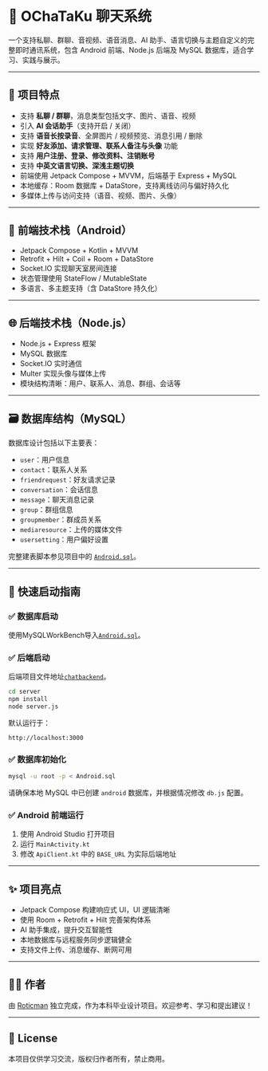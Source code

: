 
# 📱 OChaTaKu 聊天系统

一个支持私聊、群聊、音视频、语音消息、AI 助手、语言切换与主题自定义的完整即时通讯系统，包含 Android 前端、Node.js 后端及 MySQL 数据库，适合学习、实践与展示。

---

## 📌 项目特点

- 支持 **私聊 / 群聊**，消息类型包括文字、图片、语音、视频
- 引入 **AI 会话助手**（支持开启 / 关闭）
- 支持 **语音长按录音**、全屏图片 / 视频预览、消息引用 / 删除
- 实现 **好友添加、请求管理、联系人备注与头像** 功能
- 支持 **用户注册、登录、修改资料、注销账号**
- 支持 **中英文语言切换、深浅主题切换**
- 前端使用 Jetpack Compose + MVVM，后端基于 Express + MySQL
- 本地缓存：Room 数据库 + DataStore，支持离线访问与偏好持久化
- 多媒体上传与访问支持（语音、视频、图片、头像）

---

## 📱 前端技术栈（Android）

- Jetpack Compose + Kotlin + MVVM
- Retrofit + Hilt + Coil + Room + DataStore
- Socket.IO 实现聊天室房间连接
- 状态管理使用 StateFlow / MutableState
- 多语言、多主题支持（含 DataStore 持久化）

---

## 🌐 后端技术栈（Node.js）

- Node.js + Express 框架
- MySQL 数据库
- Socket.IO 实时通信
- Multer 实现头像与媒体上传
- 模块结构清晰：用户、联系人、消息、群组、会话等

---

## 🗃 数据库结构（MySQL）

数据库设计包括以下主要表：

- `user`：用户信息
- `contact`：联系人关系
- `friendrequest`：好友请求记录
- `conversation`：会话信息
- `message`：聊天消息记录
- `group`：群组信息
- `groupmember`：群成员关系
- `mediaresource`：上传的媒体文件
- `usersetting`：用户偏好设置

完整建表脚本参见项目中的 [`Android.sql`](./app/src/main/java/com/example/ochataku/MySQL/Android.sql)。

---

## 🚀 快速启动指南

### ✅ 数据库启动

使用MySQLWorkBench导入[`Android.sql`](./app/src/main/java/com/example/ochataku/MySQL/Android.sql)。


### ✅ 后端启动

后端项目文件地址[`chatbackend`](./app/src/main/java/com/example/ochataku/server)。

```bash
cd server
npm install
node server.js
```

默认运行于：

```
http://localhost:3000
```

### ✅ 数据库初始化

```bash
mysql -u root -p < Android.sql
```

请确保本地 MySQL 中已创建 `android` 数据库，并根据情况修改 `db.js` 配置。

### ✅ Android 前端运行

1. 使用 Android Studio 打开项目
2. 运行 `MainActivity.kt`
3. 修改 `ApiClient.kt` 中的 `BASE_URL` 为实际后端地址

---

## ✨ 项目亮点

* Jetpack Compose 构建响应式 UI，UI 逻辑清晰
* 使用 Room + Retrofit + Hilt 完善架构体系
* AI 助手集成，提升交互智能性
* 本地数据库与远程服务同步逻辑健全
* 支持文件上传、消息缓存、断网可用

---

## 🧑‍💻 作者

由 [Roticman](https://github.com/Roticman) 独立完成，作为本科毕业设计项目。欢迎参考、学习和提出建议！

---

## 📄 License

本项目仅供学习交流，版权归作者所有，禁止商用。

